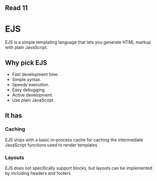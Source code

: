 ## Read 11

# EJS
 EJS is a simple templating language that lets you generate HTML markup with plain JavaScript. 
 
 ##  Why pick EJS 
 
 - Fast development time.
 - Simple syntax.
 - Speedy execution.
 - Easy debugging.
 - Active development.
 - Use plain JavaScript.

## It has 

### Caching

EJS ships with a basic in-process cache for caching the intermediate JavaScript functions used to render templates

### Layouts

EJS does not specifically support blocks, but layouts can be implemented by including headers and footers

